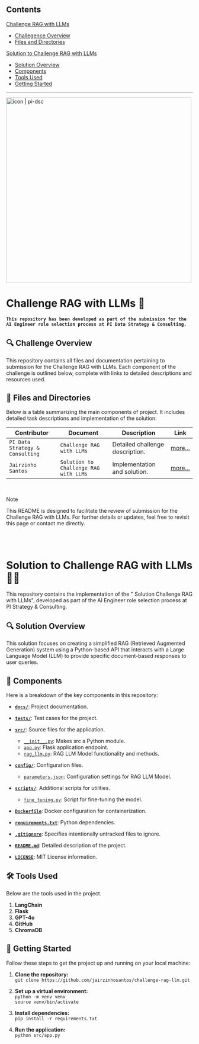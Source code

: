 ## Contents
[Challenge RAG with LLMs](#challenge-rag-with-llms-robot)<br>
- [Challegence Overview](#mag-challenge-overview)<br>
- [Files and Directories](#open_file_folder-files-and-directories)<br>

[Solution to Challenge RAG with LLMs](#solution-to-challenge-rag-with-llms-brainbulb)<br>
- [Solution Overview](#mag-solution-overview)<br>
- [Components](#open_file_folder-components)<br>
- [Tools Used](#hammer_and_wrench-tools-used)<br>
- [Getting Started](#rocket-getting-started)<br>
<!--- - [References](#books-references)<br> -->

---

<a href='https://piconsulting.com.ar/'>
    <img src='assets/look-and-feel/icons/pi-dsc/pi-data-strategy-consulting.png' alt='icon | pi-dsc' width='500px'/></a>

# Challenge RAG with LLMs :robot:

**`This repository has been developed as part of the submission for the AI Engineer role selection process at PI Data Strategy & Consulting.`**

## :mag: Challenge Overview
This repository contains all files and documentation pertaining to submission for the Challenge RAG with LLMs. Each component of the challenge is outlined below, complete with links to detailed descriptions and resources used.

## :open_file_folder: Files and Directories
Below is a table summarizing the main components of project. It includes detailed task descriptions and implementation of the solution:

| Contributor | Document | Description | Link |
| --- | --- | --- | --- |
| `PI Data Strategy & Consulting` | `Challenge RAG with LLMs` | Detailed challenge description. | [more...](assets/challenge/readme.md) |
| `Jairzinho Santos` | `Solution to Challenge RAG with LLMs` | Implementation and solution. | [more...](#solution-to-challenge-rag-with-llms-brainbulb) |

<br>

> [!NOTE]
> This README is designed to facilitate the review of submission for the Challenge RAG with LLMs. For further details or updates, feel free to revisit this page or contact me directly.

<br>
<br>

# Solution to Challenge RAG with LLMs :brain::bulb:

This repository contains the implementation of the " Solution Challenge RAG with LLMs", developed as part of the AI Engineer role selection process at PI Strategy & Consulting.

## :mag: Solution Overview
This solution focuses on creating a simplified RAG (Retrieved Augmented Generation) system using a Python-based API that interacts with a Large Language Model (LLM) to provide specific document-based responses to user queries.

## :open_file_folder: Components
Here is a breakdown of the key components in this repository:

- [**`docs/`**](docs/readme.md): Project documentation.

- [**`tests/`**](tests/readme.md): Test cases for the project.

- [**`src/`**](src/): Source files for the application.
  - [`__init__.py`](src/__init__.py): Makes src a Python module.
  - [`app.py`](src/app.py): Flask application endpoint.
  - [`rag_llm.py`](src/rag_llm.py): RAG LLM Model functionality and methods.

- [**`config/`**](config/): Configuration files.
  - [`parameters.json`](config/parameters.json): Configuration settings for RAG LLM Model.

- [**`scripts/`**](scripts/): Additional scripts for utilities.
  - [`fine_tuning.py`](scripts/fine_tuning.py): Script for fine-tuning the model.

- [**`Dockerfile`**](Dockerfile): Docker configuration for containerization.

- [**`requirements.txt`**](requirements.txt): Python dependencies.

- [**`.gitignore`**](.gitignore): Specifies intentionally untracked files to ignore.

- [**`README.md`**](README.md): Detailed description of the project.

- [**`LICENSE`**](LICENSE): MIT License information.


## :hammer_and_wrench: Tools Used
Below are the tools used in the project.
1. **LangChain**
2. **Flask**
3. **GPT-4o**
4. **GitHub**
5. **ChromaDB**


## :rocket: Getting Started
Follow these steps to get the project up and running on your local machine:

1. **Clone the repository:** <br>
`git clone https://github.com/jairzinhosantos/challenge-rag-llm.git`

3. **Set up a virtual environment:** <br>
`python -m venv venv` <br>
`source venv/bin/activate`

4. **Install dependencies:** <br>
`pip install -r requirements.txt`

5. **Run the application:** <br>
`python src/app.py`


<!---
## :books: References
[^1]: [x](y)
[^2]: [x](y)
[^3]: [x](y)
[^4]: [x](y)
-->
